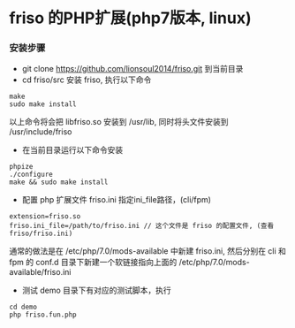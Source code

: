 # friso 的PHP扩展(php7版本, linux)

### 安装步骤
* git clone https://github.com/lionsoul2014/friso.git 到当前目录
* cd friso/src 安装 friso, 执行以下命令

~~~shell
make 
sudo make install
~~~

以上命令将会把 libfriso.so 安装到 /usr/lib, 同时将头文件安装到 /usr/include/friso 


* 在当前目录运行以下命令安装

```shell
phpize
./configure
make && sudo make install
```

* 配置 php 扩展文件 friso.ini 指定ini_file路径，(cli/fpm) 
    
```shell
extension=friso.so
friso.ini_file=/path/to/friso.ini // 这个文件是 friso 的配置文件, (查看 friso/friso.ini)
```

通常的做法是在 /etc/php/7.0/mods-available 中新建 friso.ini, 然后分别在 cli 和 fpm
的 conf.d 目录下新建一个软链接指向上面的 /etc/php/7.0/mods-available/friso.ini

* 测试 
demo 目录下有对应的测试脚本，执行
    
~~~shell
cd demo
php friso.fun.php
~~~
